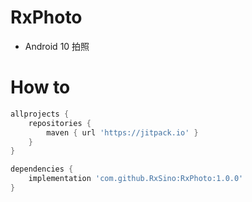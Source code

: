 # RxPhoto
- Android 10 拍照

# How to
```groovy
allprojects {
	repositories {
		maven { url 'https://jitpack.io' }
	}
}
```
```groovy
dependencies {
    implementation 'com.github.RxSino:RxPhoto:1.0.0'
}

```